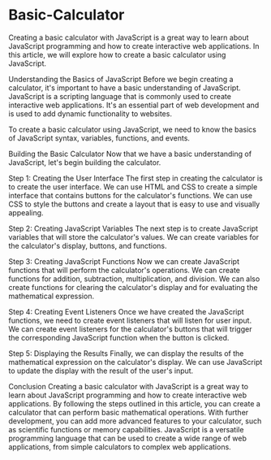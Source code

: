 # Basic-Calculator

Creating a basic calculator with JavaScript is a great way to learn about JavaScript programming and how to create interactive web applications. In this article, we will explore how to create a basic calculator using JavaScript.

Understanding the Basics of JavaScript
Before we begin creating a calculator, it's important to have a basic understanding of JavaScript. JavaScript is a scripting language that is commonly used to create interactive web applications. It's an essential part of web development and is used to add dynamic functionality to websites.

To create a basic calculator using JavaScript, we need to know the basics of JavaScript syntax, variables, functions, and events.

Building the Basic Calculator
Now that we have a basic understanding of JavaScript, let's begin building the calculator.

Step 1: Creating the User Interface
The first step in creating the calculator is to create the user interface. We can use HTML and CSS to create a simple interface that contains buttons for the calculator's functions. We can use CSS to style the buttons and create a layout that is easy to use and visually appealing.

Step 2: Creating JavaScript Variables
The next step is to create JavaScript variables that will store the calculator's values. We can create variables for the calculator's display, buttons, and functions.

Step 3: Creating JavaScript Functions
Now we can create JavaScript functions that will perform the calculator's operations. We can create functions for addition, subtraction, multiplication, and division. We can also create functions for clearing the calculator's display and for evaluating the mathematical expression.

Step 4: Creating Event Listeners
Once we have created the JavaScript functions, we need to create event listeners that will listen for user input. We can create event listeners for the calculator's buttons that will trigger the corresponding JavaScript function when the button is clicked.

Step 5: Displaying the Results
Finally, we can display the results of the mathematical expression on the calculator's display. We can use JavaScript to update the display with the result of the user's input.

Conclusion
Creating a basic calculator with JavaScript is a great way to learn about JavaScript programming and how to create interactive web applications. By following the steps outlined in this article, you can create a calculator that can perform basic mathematical operations. With further development, you can add more advanced features to your calculator, such as scientific functions or memory capabilities. JavaScript is a versatile programming language that can be used to create a wide range of web applications, from simple calculators to complex web applications.
